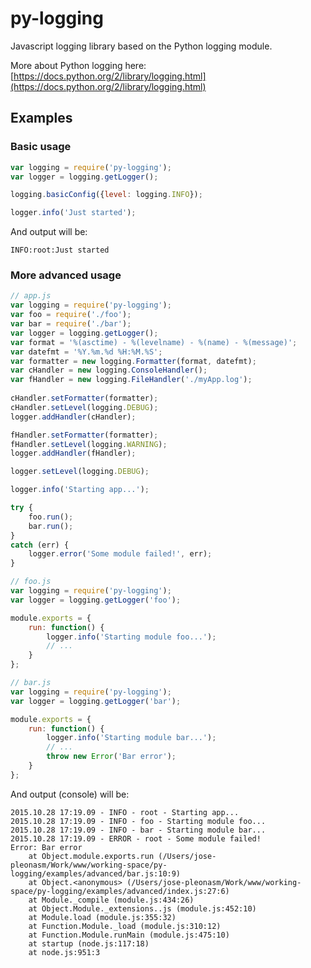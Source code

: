 # py-logging
Javascript logging library based on the Python logging module.

More about Python logging here: [https://docs.python.org/2/library/logging.html](https://docs.python.org/2/library/logging.html)

## Examples

### Basic usage

```javascript
var logging = require('py-logging');
var logger = logging.getLogger();

logging.basicConfig({level: logging.INFO});

logger.info('Just started');
```
And output will be:
```
INFO:root:Just started
```

### More advanced usage

```javascript
// app.js
var logging = require('py-logging');
var foo = require('./foo');
var bar = require('./bar');
var logger = logging.getLogger();
var format = '%(asctime) - %(levelname) - %(name) - %(message)';
var datefmt = '%Y.%m.%d %H:%M.%S';
var formatter = new logging.Formatter(format, datefmt);
var cHandler = new logging.ConsoleHandler();
var fHandler = new logging.FileHandler('./myApp.log');
 
cHandler.setFormatter(formatter);
cHandler.setLevel(logging.DEBUG);
logger.addHandler(cHandler);

fHandler.setFormatter(formatter);
fHandler.setLevel(logging.WARNING);
logger.addHandler(fHandler);

logger.setLevel(logging.DEBUG);

logger.info('Starting app...');

try {
	foo.run();
	bar.run();
}
catch (err) {
	logger.error('Some module failed!', err);
}
```
```javascript
// foo.js
var logging = require('py-logging');
var logger = logging.getLogger('foo');

module.exports = {
	run: function() {
		logger.info('Starting module foo...');
		// ...
	}
};
```
```javascript
// bar.js
var logging = require('py-logging');
var logger = logging.getLogger('bar');

module.exports = {
	run: function() {
		logger.info('Starting module bar...');
		// ...
		throw new Error('Bar error');
	}
};
```
And output (console) will be:
```
2015.10.28 17:19.09 - INFO - root - Starting app...
2015.10.28 17:19.09 - INFO - foo - Starting module foo...
2015.10.28 17:19.09 - INFO - bar - Starting module bar...
2015.10.28 17:19.09 - ERROR - root - Some module failed!
Error: Bar error
    at Object.module.exports.run (/Users/jose-pleonasm/Work/www/working-space/py-logging/examples/advanced/bar.js:10:9)
    at Object.<anonymous> (/Users/jose-pleonasm/Work/www/working-space/py-logging/examples/advanced/index.js:27:6)
    at Module._compile (module.js:434:26)
    at Object.Module._extensions..js (module.js:452:10)
    at Module.load (module.js:355:32)
    at Function.Module._load (module.js:310:12)
    at Function.Module.runMain (module.js:475:10)
    at startup (node.js:117:18)
    at node.js:951:3
```